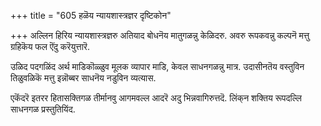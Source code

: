 +++
title = "605 हळॆय न्यायशास्त्रज्ञर दृष्टिकोन"

+++
अल्लिन हिरिय न्यायशास्त्रज्ञरु अतियाद बोधनॆय मातुगळन्नु केळिदरु. अवरु रूपकवन्नु कल्पनॆ मत्तु ग्रहिकॆय फल ऎंदु करॆयुत्तारॆ.

उळिद पदगळिंद अर्थ माडिकॊळ्ळुव मूलक व्यापार माडि, केवल साधनगळन्नु मात्र. उदासीनतॆय वस्तुविन तिळुवळिकॆ मत्तु इन्नॊब्बर साधनॆय नडुविन व्यत्यास.

एकॆंदरॆ इतरर हितासक्तिगळ तीर्मानवु आगमवल्ल आदरॆ अदु भिन्नवागिरुत्तदॆ. लिंक्‌न शक्तिय रूपदल्लि साधनगळ प्रस्तुतियिंद.

